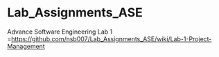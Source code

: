 # Lab_Assignments_ASE
Advance Software Engineering
Lab 1 =https://github.com/nsb007/Lab_Assignments_ASE/wiki/Lab-1-Project-Management
